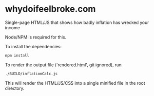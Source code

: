 # whydoifeelbroke.com
Single-page HTML/JS that shows how badly inflation has wrecked your income

Node/NPM is required for this.


To install the dependencies:
```sh
npm install
```

To render the output file ('rendered.html', git ignored), run
```sh
./BUILD/inflationCalc.js
```

This will render the HTML/JS/CSS into a single minified file in the root directory.